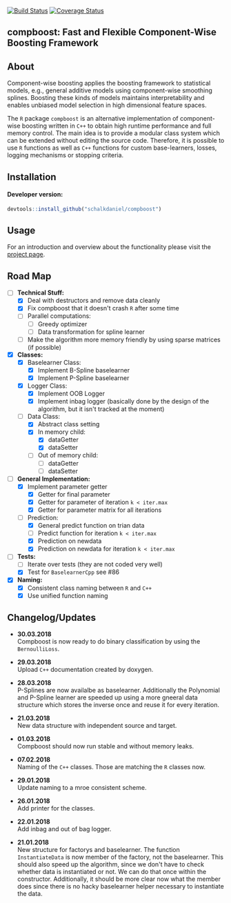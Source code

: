 [![Build Status](https://travis-ci.org/schalkdaniel/compboost.svg?branch=master)](https://travis-ci.org/schalkdaniel/compboost)
[![Coverage Status](https://coveralls.io/repos/github/schalkdaniel/compboost/badge.svg?branch=master)](https://coveralls.io/github/schalkdaniel/compboost?branch=master)

## compboost: Fast and Flexible Component-Wise Boosting Framework

## About

Component-wise boosting applies the boosting framework to
statistical models, e.g., general additive models using component-wise smoothing 
splines. Boosting these kinds of models maintains interpretability and enables 
unbiased model selection in high dimensional feature spaces. 

The `R` package `compboost` is an alternative implementation of component-wise
boosting written in `C++` to obtain high runtime
performance and full memory control. The main idea is to provide a modular
class system which can be extended without editing the
source code. Therefore, it is possible to use `R` functions as well as
`C++` functions for custom base-learners, losses, logging mechanisms or 
stopping criteria. 

## Installation

#### Developer version:

```r
devtools::install_github("schalkdaniel/compboost")
```

## Usage

For an introduction and overview about the functionality please visit the [project page](https://schalkdaniel.github.io/compboost/).

## Road Map

- [ ] **Technical Stuff:**
    - [x] Deal with destructors and remove data cleanly
    - [x] Fix compboost that it doesn't crash `R` after some time
    - [ ] Parallel computations:
        - [ ] Greedy optimizer
        - [ ] Data transformation for spline learner
    - [ ] Make the algorithm more memory friendly by using sparse matrices (if possible)
    
- [x] **Classes:**    
    - [x] Baselearner Class:
        - [x] Implement B-Spline baselearner
        - [x] Implement P-Spline baselearner
    
    - [x] Logger Class:
        - [x] Implement OOB Logger
        - [x] Implement inbag logger (basically done by the design of the algorithm, but it isn't tracked at the moment)
    
    - [ ] Data Class:
        - [x] Abstract class setting
        - [x] In memory child:
            - [x] dataGetter
            - [x] dataSetter
        - [ ] Out of memory child:
            - [ ] dataGetter
            - [ ] dataSetter
    
- [ ] **General Implementation:**
    - [x] Implement parameter getter
        - [x] Getter for final parameter
        - [x] Getter for parameter of iteration `k < iter.max`
        - [x] Getter for parameter matrix for all iterations
    - [ ] Prediction:
        - [x] General predict function on trian data
        - [ ] Predict function for iteration `k < iter.max`
        - [x] Prediction on newdata
        - [x] Prediction on newdata for iteration `k < iter.max`
        
- [ ] **Tests:**
    - [ ] Iterate over tests (they are not coded very well)
    - [x] Test for `BaselearnerCpp` see #86
    
- [x] **Naming:**
    - [x] Consistent class naming between `R` and `C++`
    - [x] Use unified function naming

## Changelog/Updates

- **30.03.2018** \
  Compboost is now ready to do binary classification by using the 
  `BernoulliLoss`.
  
- **29.03.2018** \
  Upload `C++` documentation created by doxygen. 

- **28.03.2018** \
  P-Splines are now availalbe as baselearner. Additionally the Polynomial and P-Spline learner
  are speeded up using a more gneeral data structure which stores the inverse once and reuse it for
  every iteration.

- **21.03.2018** \
  New data structure with independent source and target.
  
- **01.03.2018** \
  Compboost should now run stable and without memory leaks.

- **07.02.2018** \
  Naming of the `C++` classes. Those are matching the `R` classes now.

- **29.01.2018** \
  Update naming to a mroe consistent scheme.
  
- **26.01.2018** \
  Add printer for the classes.
  
- **22.01.2018** \
  Add inbag and out of bag logger.
  
- **21.01.2018** \
  New structure for factorys and baselearner. The function
  `InstantiateData` is now member of the factory, not the baselearner. This 
  should also speed up the algorithm, since we don't have to check whether data
  is instantiated or not. We can do that once within the constructor. 
  Additionally, it should be more clear now what the member does since there is
  no hacky baselearner helper necessary to instantiate the data.

